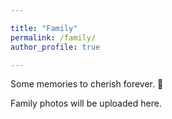 ```yaml
---

title: "Family"
permalink: /family/
author_profile: true

---
```


Some memories to cherish forever. 💞

Family photos will be uploaded here.

